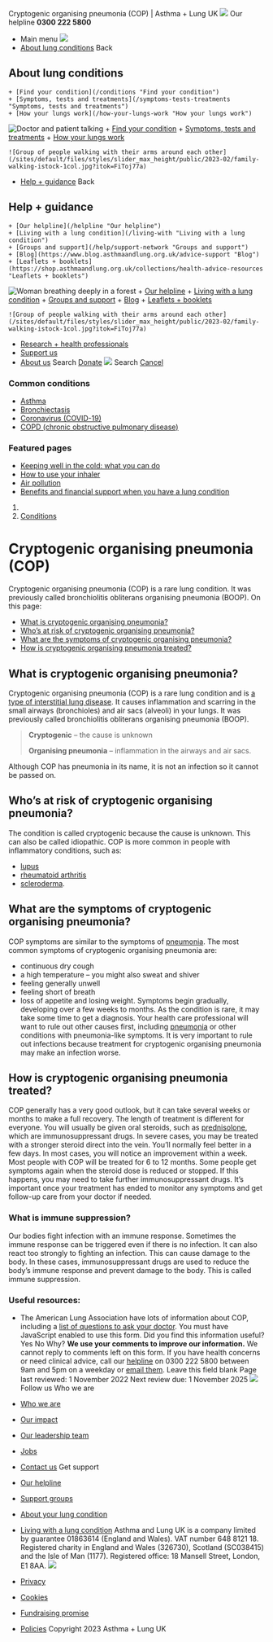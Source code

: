 
Cryptogenic organising pneumonia (COP) | Asthma + Lung UK
 [![](/themes/custom/asthma-lung-uk/images/aluk-logo.png)](/ "Homepage")
 Our helpline **0300 222 5800**
* Main menu
![](/wingsuit/asthma-lung-uk/images/aluk-logo.png)
* [About lung conditions](#about "About lung conditions")
 Back
 
## About lung conditions
	+ [Find your condition](/conditions "Find your condition")
	+ [Symptoms, tests and treatments](/symptoms-tests-treatments "Symptoms, tests and treatments")
	+ [How your lungs work](/how-your-lungs-work "How your lungs work")
![Doctor and patient talking](/sites/default/files/styles/slider_max_height/public/2023-02/119589.jpg?itok=IfMKqhqJ)
	+ [Find your condition](/conditions)
	+ [Symptoms, tests and treatments](/symptoms-tests-treatments)
	+ [How your lungs work](/how-your-lungs-work)
	
	
	![Group of people walking with their arms around each other](/sites/default/files/styles/slider_max_height/public/2023-02/family-walking-istock-1col.jpg?itok=FiToj77a)
* [Help + guidance](#get-support "Help + guidance")
 Back
 
## Help + guidance
	+ [Our helpline](/helpline "Our helpline")
	+ [Living with a lung condition](/living-with "Living with a lung condition")
	+ [Groups and support](/help/support-network "Groups and support")
	+ [Blog](https://www.blog.asthmaandlung.org.uk/advice-support "Blog")
	+ [Leaflets + booklets](https://shop.asthmaandlung.org.uk/collections/health-advice-resources "Leaflets + booklets")
![Woman breathing deeply in a forest](/sites/default/files/styles/slider_max_height/public/2023-02/A%2BLUK%20Generic73.jpg?itok=IY-jWei3)
	+ [Our helpline](/helpline)
	+ [Living with a lung condition](/living-with)
	+ [Groups and support](/help/support-network)
	+ [Blog](https://www.blog.asthmaandlung.org.uk/advice-support)
	+ [Leaflets + booklets](https://shop.asthmaandlung.org.uk/collections/health-advice-resources "Leaflets and booklets about lung conditions")
	
	
	![Group of people walking with their arms around each other](/sites/default/files/styles/slider_max_height/public/2023-02/family-walking-istock-1col.jpg?itok=FiToj77a)
* [Research + health professionals](/research-health-professionals "Research + health professionals")
* [Support us](/support-us "Support us")
* [About us](/about-us "About us")
Search
[Donate](https://action.asthmaandlung.org.uk/page/99720/donate/1?ea_tracking_id=General_WebsiteALUK_Header_Regular "Donate") 
 [![](/themes/custom/asthma-lung-uk/images/aluk-logo.png)](/ "Homepage")
Search
[Cancel](#)
### Common conditions
* [Asthma](/conditions/asthma)
* [Bronchiectasis](/conditions/bronchiectasis)
* [Coronavirus (COVID-19)](/conditions/coronavirus)
* [COPD (chronic obstructive pulmonary disease)](/conditions/copd-chronic-obstructive-pulmonary-disease)
### Featured pages
* [Keeping well in the cold: what you can do](/living-with/cold-weather)
* [How to use your inhaler](/living-with/inhaler-videos)
* [Air pollution](/living-with/air-pollution)
* [Benefits and financial support when you have a lung condition](/living-with/benefits)
1. 
3. [Conditions](/conditions)
# Cryptogenic organising pneumonia (COP)
Cryptogenic organising pneumonia (COP) is a rare lung condition. It was previously called bronchiolitis obliterans organising pneumonia (BOOP). 
On this page: 
* [What is cryptogenic organising pneumonia?](#what)
* [Who’s at risk of cryptogenic organising pneumonia?](#risk)
* [What are the symptoms of cryptogenic organising pneumonia?](#symptoms)
* [How is cryptogenic organising pneumonia treated?](#treatment)
## What is cryptogenic organising pneumonia?
Cryptogenic organising pneumonia (COP) is a rare lung condition and is [a type of interstitial lung disease](https://www.blf.org.uk/support-for-you/pulmonary-fibrosis/what-is-pulmonary-fibrosis). It causes inflammation and scarring in the small airways (bronchioles) and air sacs (alveoli) in your lungs.
It was previously called bronchiolitis obliterans organising pneumonia (BOOP). 
> **Cryptogenic** – the cause is unknown 
> 
> 
> **Organising pneumonia** – inflammation in the airways and air sacs. 
> 
> 
> 
Although COP has pneumonia in its name, it is not an infection so it cannot be passed on. 
## Who’s at risk of cryptogenic organising pneumonia?
The condition is called cryptogenic because the cause is unknown. This can also be called idiopathic.
COP is more common in people with inflammatory conditions, such as:
* [lupus](https://www.nhs.uk/conditions/lupus/)
* [rheumatoid arthritis](https://www.nhs.uk/conditions/rheumatoid-arthritis/)
* [scleroderma](https://www.nhs.uk/conditions/scleroderma/).
## What are the symptoms of cryptogenic organising pneumonia?
COP symptoms are similar to the symptoms of [pneumonia](https://www.blf.org.uk/support-for-you/pneumonia). The most common symptoms of cryptogenic organising pneumonia are: 
* continuous dry cough
* a high temperature – you might also sweat and shiver
* feeling generally unwell
* feeling short of breath
* loss of appetite and losing weight.
Symptoms begin gradually, developing over a few weeks to months.
As the condition is rare, it may take some time to get a diagnosis. Your health care professional will want to rule out other causes first, including [pneumonia](https://www.blf.org.uk/support-for-you/pneumonia/what-is-pneumonia#symptoms) or other conditions with pneumonia-like symptoms. 
It is very important to rule out infections because treatment for cryptogenic organising pneumonia may make an infection worse. 
## How is cryptogenic organising pneumonia treated?
COP generally has a very good outlook, but it can take several weeks or months to make a full recovery. The length of treatment is different for everyone. 
You will usually be given oral steroids, such as [prednisolone](https://www.nhs.uk/medicines/prednisolone/), which are immunosuppressant drugs. In severe cases, you may be treated with a stronger steroid direct into the vein. 
You’ll normally feel better in a few days. In most cases, you will notice an improvement within a week. Most people with COP will be treated for 6 to 12 months.
Some people get symptoms again when the steroid dose is reduced or stopped. If this happens, you may need to take further immunosuppressant drugs. It’s important once your treatment has ended to monitor any symptoms and get follow-up care from your doctor if needed.
### What is immune suppression?
Our bodies fight infection with an immune response. Sometimes the immune response can be triggered even if there is no infection. It can also react too strongly to fighting an infection. This can cause damage to the body. 
In these cases, immunosuppressant drugs are used to reduce the body’s immune response and prevent damage to the body. This is called immune suppression. 
### Useful resources:
* The American Lung Association have lots of information about COP, including a [list of questions to ask your doctor](https://www.lung.org/lung-health-diseases/lung-disease-lookup/cryptogenic-organizing-pneumonia/questions-to-ask-your-doctor).
You must have JavaScript enabled to use this form.
Did you find this information useful?
Yes
No
Why?
**We use your comments to improve our information.** We cannot reply to comments left on this form. If you have health concerns or need clinical advice, call our [helpline](/helpline) on 0300 222 5800 between 9am and 5pm on a weekday or [email them](/helpline).
Leave this field blank
Page last reviewed: 
1 November 2022
Next review due: 
1 November 2025
 [![](/sites/default/files/2023-01/footer-logo%20%281%29.png)](/ "Homepage")
Follow us
 Who we are
 
* [Who we are](/about-us/who-we-are)
* [Our impact](/about-us/our-impact)
* [Our leadership team](/about-us/our-leadership-team)
* [Jobs](/work-us)
* [Contact us](/about-us/contact-us)
 Get support
 
* [Our helpline](/helpline)
* [Support groups](/help/support-network)
* [About your lung condition](/conditions)
* [Living with a lung condition](/living-with)
Asthma and Lung UK is a company limited by guarantee 01863614 (England and Wales). VAT number 648 8121 18.
Registered charity in England and Wales (326730), Scotland (SC038415) and the Isle of Man (1177). Registered office: 18 Mansell Street, London, E1 8AA.
[![](/sites/default/files/2023-01/reg-logo%20%281%29.png)](https://www.fundraisingregulator.org.uk)
![]()
![]()
* [Privacy](/privacy-policy)
* [Cookies](/cookies-how-we-use-them)
* [Fundraising promise](/fundraising-promise)
* [Policies](/about-us/policies)
 Copyright 2023 Asthma + Lung UK
 
